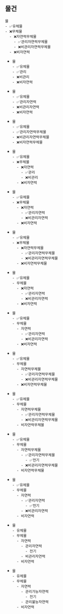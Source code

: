 
## 물건
```
물  
- ✅유체물
- ❌무체물
  - ❌자연력무체물
    - ✅관리자연력무체물
    - ❌비관리자연력무체물
  - ❌비자연력
```
- ```
  물  
  - ✅유체물
  - ✅관리
  - ❌비관리
  - ❌비자연력
  ```
- ```
  물  
  - ✅유체물
  - ✅관리자연력
  - ❌비관리자연력
  - ❌비자연력
  ```
- ```
  물  
  - ✅유체물
  - ✅관리자연력무체물
  - ❌비관리자연력무체물
  - ❌비자연력무체물
  ```
- ```
  물  
  - ✅유체물
  - ❌무체물
    - ❌자연력
      - ✅관리
      - ❌비관리
    - ❌비자연력
  ```  
- ```
  물  
  - ✅유체물
  - ❌무체물
    - ❌자연력
      - ✅관리자연력
      - ❌비관리자연력
    - ❌비자연력
  ```
- ```
  물  
  - ✅유체물
  - ❌무체물
    - ❌자연력무체물
      - ✅관리자연력무체물
      - ❌비관리자연력무체물
    - ❌비자연력무체물
  ```
- ```
  물  
  - ✅유체물
  - 무체물
    - ❌자연력
      - ✅관리자연력
      - ❌비관리자연력
    - ❌비자연력
  ```
- ```
  물  
  - ✅유체물
  - 무체물
    - 자연력
      - ✅관리자연력
      - ❌비관리자연력
    - ❌비자연력
  ```
- ```
  물  
  - ✅유체물
  - 무체물
    - 자연력무체물
      - ✅관리자연력무체물
      - ❌비관리자연력무체물
    - ❌비자연력무체물
  ```
- ```
  물  
  - ✅유체물
  - 무체물
    - 자연력무체물
      - ✅관리자연력무체물
      - ❌비관리자연력무체물
    - 비자연력무체물
  ```
- ```
  물  
  - ✅유체물
  - 무체물
    - 자연력무체물
      - ✅관리자연력무체물
        - ✅전기  
      - ❌비관리자연력무체물
    - 비자연력무체물
  ```
- ```
  물  
  - ✅유체물
  - 무체물
    - 자연력
      - ✅관리자연력  
        - ✅전기  
      - ❌비관리자연력  
    - 비자연력
  ```
- ```
  물  
  - 유체물
  - 무체물
    - 자연력
      - 관리자연력  
        - 전기  
      - 비관리자연력  
    - 비자연력
  ```
- ```
  물  
  - 유체물
  - 무체물
    - 자연력
      - 관리가능자연력  
        - 전기  
      - 관리불능자연력  
    - 비자연력
  ```


